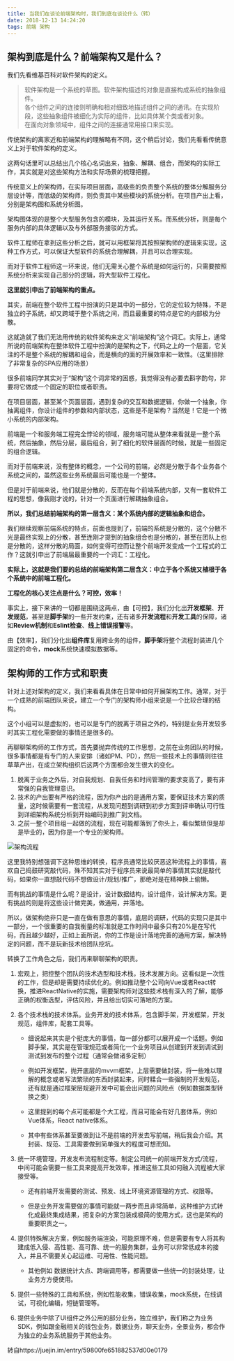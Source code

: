 ```yaml
---
title: 当我们在谈论前端架构时，我们到底在谈论什么（转）
date: 2018-12-13 14:24:20
tags: 前端 架构
---
```

## 架构到底是什么？前端架构又是什么？
我们先看维基百科对软件架构的定义。  
> 软件架构是一个系统的草图。软件架构描述的对象是直接构成系统的抽象组件。  
> 各个组件之间的连接则明确和相对细致地描述组件之间的通讯。在实现阶段，这些抽象组件被细化为实际的组件，比如具体某个类或者对象。  
> 在面向对象领域中，组件之间的连接通常用接口来实现。  

传统架构的离家近和前端架构的理解略有不同，这个稍后讨论，我们先看看传统意义上对于软件架构的定义。

这两句话里可以总结出几个核心名词出来，抽象、解耦、组合，而架构的实际工作，其实就是对这些架构方法和实际场景的梳理把握。

传统意义上的架构师，在实际项目层面，高级些的负责整个系统的整体分解服务分层设计等，而低级的架构师，则负责其中某些模块的系统分析。在项目产出上看，分别是架构图和系统分析图。

架构图体现的是整个大型服务包含的模块，及其运行关系。而系统分析，则是每个服务内部的具体逻辑以及与外部服务接驳的方式。

软件工程师在拿到这些分析之后，就可以用框架将其按照架构师的逻辑来实现，这种工作方式，可以保证大型软件的系统合理解耦，并且可以合理实现。

而对于软件工程师这一环来说，他们无需关心整个系统是如何运行的，只需要按照系统分析来实现自己部分的逻辑，将大型软件工程化。

<b>这里就引申出了前端架构的重点。</b>

其实，前端在整个软件工程中扮演的只是其中的一部分，它的定位较为特殊，不是独立的子系统，却又跨域于整个系统之间，而且最重要的特点是它的内部极为分散。

这就造就了我们无法用传统的软件架构来定义“前端架构”这个词汇。实际上，通常所说的前端架构在整体软件工程中扮演的是架构之下，代码之上的一个层面，它关注的不是整个系统的解耦和组合，而是横向的面的开展效率和一致性。（这里排除了非常复杂的SPA应用的场景）

很多前端同学其实对于“架构”这个词非常的困惑，我觉得没有必要去斟字酌句，非要将它做成一个固定的职位或者职责。

在项目层面，甚至某个页面层面，遇到复杂的交互和数据逻辑，你做一个抽象，你抽离组件，你设计组件的参数和内部状态，这些是不是架构？当然是！它是一个微小系统的内部架构。

前端是一个和服务端工程完全悖论的领域，服务端可能从整体来看就是一整个系统，然后抽象，然后分层，最后组合，到了细化的软件层面的时候，就是一些固定的组合逻辑。

而对于前端来说，没有整体的概念，一个公司的前端，必然是分散于各个业务各个系统之间的，虽然这些业务系统最后可能也是一个整体。

但是对于前端来说，他们就是分散的，反而在每个前端系统内部，又有一套软件工程的思想，像我刚才说的，针对一个页面进行解耦抽象组合。

<b>所以，我们总结前端架构的第一层含义：某个系统内部的逻辑抽象和组合。</b>

我们继续观察前端系统的特点，前面也提到了，前端的系统是分散的，这个分散不光是最终实现上的分散，甚至连刚才提到的抽象组合也是分散的，甚至在团队上也是分散的，这样分散的局面，如何变得可控而让整个前端开发变成一个工程式的工作？这就引申出了前端届最重要的一个词汇：工程化。

<b>实际上，这就是我们要的总结的前端架构第二层含义：中立于各个系统又植根于各个系统中的前端工程化。</b>

<b>工程化的核心关注点是什么？可控，效率！</b>

事实上，接下来讲的一切都是围绕这两点，由【可控】，我们分化出<b>开发框架</b>、<b>开发规范</b>，甚至是**脚手架**的一些开发约束，还有诸多**开发流程**和**开发工具**的保障，诸如**Review机制**和**Eslint检查**、**线上错误报警**等。

由【效率】，我们分化出**组件库**复用跨业务的组件，**脚手架**将整个流程封装进几个固定的命令，**mock**系统快速模拟数据等。

## 架构师的工作方式和职责
针对上述对架构的定义，我们来看看具体在日常中如何开展架构工作。通常，对于一个成熟的前端团队来说，建立一个专门的架构师小组来说是一个比较合理的结构。

这个小组可以是虚拟的，也可以是专门的脱离于项目之外的，特别是业务开发较多时其实工程化需要做的事情还是很多的。

再聊聊架构师的工作方式，首先要抛弃传统的工作思想，之前在业务团队的时候，很多事情都是有专门的人来安排（诸如PM、PD），然后一些技术上的事情则往往草草产出，在成立架构组织后这两个方面都会发生很大的变化。

1. 脱离于业务之外后，对自我规划、自我任务和时间管理的要求变高了，要有非常强的自我管理意识。
2. 技术的产出要有严格的流程，因为你产出的是通用方案，要保证技术方案的质量，这时候需要有一套流程，从发现问题到调研到初步方案到评审确认可行性到详细架构系统分析到开始编码到推广到文档。
3. 之前一整个项目组一起做的流程，现在可能都落到了你头上，看似繁琐但是却是毕业的，因为你是一个专业的架构师。

![架构流程](http://pjnwg6wvx.bkt.clouddn.com/%E6%9E%B6%E6%9E%84%E6%B5%81%E7%A8%8B.webp)

这里我特别想强调下这种思维的转换，程序员通常比较厌恶这种流程上的事情，喜欢自己捣鼓研究敲代码，殊不知其实对于程序员来说最简单的事情其实就是敲代码，如果你一直想敲代码不想做设计/规划/推广，那绝对是在精神换上偷懒。

而有挑战的事情是什么呢？是设计，设计数据结构，设计组件，设计解决方案。更有挑战的则是将这些设计做完美，做通用，并落地。

所以，做架构绝非只是一直在做有意思的事情，底层的调研，代码的实现只是其中一部分，一个很重要的自我衡量的标准就是工作时间中最多只有20%是在写代码，而且越少越好，正如上面所说，你的工作是设计落地完善的通用方案，解决特定的问题，而不是玩新技术给团队挖坑。

转换了工作角色之后，我们再来聊聊架构的职责。

1. 宏观上，把控整个团队的技术选型和技术栈，技术发展方向。这看似是一次性的工作，但是却是需要持续优化的。例如推动整个公司向Vue或者React转换，推进ReactNative的实施，需要架构师对这些技术栈有深入的了解，能够正确的权衡选型，评估风险，并且给出切实可落地的方案。
2. 各个技术栈的技术体系。业务开发的技术体系，包含脚手架，开发框架，开发规范，组件库，配套工具等。
	- 细说起来其实是个挺庞大的事情，每一部分都可以展开成一个话题。例如脚手架，其实是在管理规范或者简化一个业务项目从创建到开发到调试到测试到发布的整个过程（通常会做诸多定制）

	- 例如开发框架，抛开底层的mvvm框架，上层需要做封装，将一些难以理解的概念或者写法繁琐的东西封装起来，同时糅合一些强制的开发规范，还有就是通过框架层规避开发中可能会出问题的风险点（例如数据类型转换之类）

	- 这里提到的每个点可能都是个大工程，而且可能会有好几套体系，例如Vue体系，React native体系。

	- 其中有些体系甚至要做到让不是前端的开发去写前端，稍后我会介绍。其封装、规范、工具需要做到简单强大的程度可想而知。

3. 统一环境管理，开发发布流程制定等。制定公司统一的前端开发方式/流程，中间可能会需要一些工具来提高开发效率，推进这些工具如何融入流程被大家接受等。

	- 还有前端开发需要的测试、预发、线上环境资源管理的方式、权限等。

	- 但是业务开发需要做的事情可能就一两步而且非常简单，这种维护方式转化成最终集成结果，把复杂的方案包装成极简的使用方式，这也是架构的重要职责之一。

4. 提供特殊解决方案，例如服务端渲染，可能原理不难，但是需要有专人将其构建成低入侵、高性能、高可靠、统一的服务集群，业务可以非常低成本的接入，并且不需要关心起运维、可用性、性能问题。

	- 其他例如 数据统计大点、跨端调用等，都需要做一些统一的封装处理，让业务方方便使用。

5. 提供一些特殊的工具和系统，例如性能收集，错误收集，mock系统，在线调试，可视化编辑，短链管理等。
6. 提供业务中除了UI组件之外公用的部分业务，独立维护，我们称之为业务SDK，例如跟金融相关的钱包业务，数据业务，聊天业务，全景业务，都会作为独立的业务系统服务于其他业务。



转自https://juejin.im/entry/59800fe651882537d00e0179